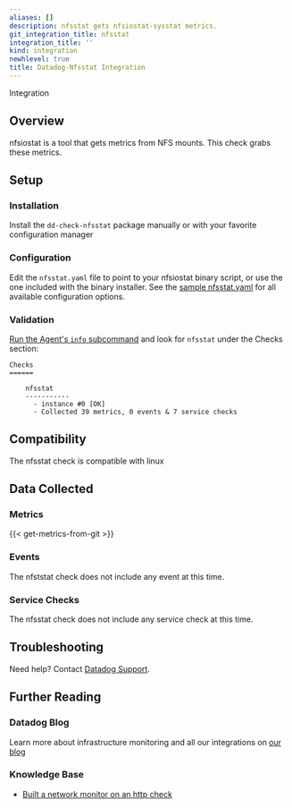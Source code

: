 ```yaml
---
aliases: []
description: nfsstat gets nfsiostat-sysstat metrics.
git_integration_title: nfsstat
integration_title: ''
kind: integration
newhlevel: true
title: Datadog-Nfsstat Integration
---
```


 Integration

## Overview

nfsiostat is a tool that gets metrics from NFS mounts. This check grabs these metrics.

## Setup
### Installation

Install the `dd-check-nfsstat` package manually or with your favorite configuration manager

### Configuration

Edit the `nfsstat.yaml` file to point to your nfsiostat binary script, or use the one included with the binary installer. See the [sample nfsstat.yaml](https://github.com/DataDog/integrations-core/blob/master/nfsstat/conf.yaml.example) for all available configuration options.

### Validation

[Run the Agent's `info` subcommand](https://help.datadoghq.com/hc/en-us/articles/203764635-Agent-Status-and-Information) and look for `nfsstat` under the Checks section:

    Checks
    ======

        nfsstat
        -----------
          - instance #0 [OK]
          - Collected 39 metrics, 0 events & 7 service checks

## Compatibility

The nfsstat check is compatible with linux

## Data Collected
### Metrics
{{< get-metrics-from-git >}}

### Events
The nfststat check does not include any event at this time.

### Service Checks
The nfsstat check does not include any service check at this time.

## Troubleshooting
Need help? Contact [Datadog Support](http://docs.datadoghq.com/help/).

## Further Reading
### Datadog Blog
Learn more about infrastructure monitoring and all our integrations on [our blog](https://www.datadoghq.com/blog/)

### Knowledge Base
* [Built a network monitor on an http check](https://help.datadoghq.com/hc/en-us/articles/115003314726-Built-a-network-monitor-on-an-http-check-)
